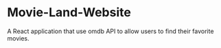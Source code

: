 # Movie-Land-Website
 A React application that use omdb API to allow users to find their favorite movies.
